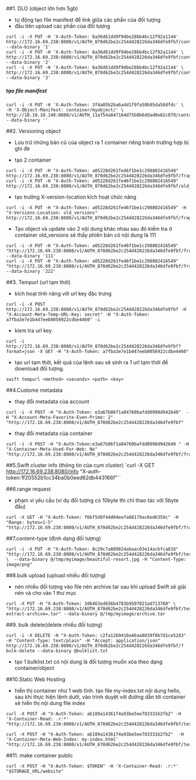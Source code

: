 ##1. DLO (object lớn hơn 5gb)
- tự động tạo file manifest để link giữa các phần của đối tượng
- đầu tiên upload các phần của đối tượng

```
curl -i -X PUT -H 'X-Auth-Token: 6a36d61dd9f94be28bb4bc12f92a1144'  http://172.16.69.238:8080/v1/AUTH_870d62be2c254d428226da346dfe9fbf/container/myobject/1 --data-binary '1'
curl -i -X PUT -H 'X-Auth-Token: 6a36d61dd9f94be28bb4bc12f92a1144' \     http://172.16.69.238:8080/v1/AUTH_870d62be2c254d428226da346dfe9fbf/container/myobject/2 --data-binary '2'
curl -i -X PUT -H 'X-Auth-Token: 6a36d61dd9f94be28bb4bc12f92a1144' \     http://172.16.69.238:8080/v1/AUTH_870d62be2c254d428226da346dfe9fbf/container/myobject/3 --data-binary '3'

```

##### tạo file manifest

```
curl -i -X PUT -H 'X-Auth-Token: 3f4a05b2ba6a4d1f9fa50b95da58dfdc' \
-H 'X-Object-Manifest: container/myobject/' \     http://10.10.10.140:8080/v1/AUTH_11af54a847164d75b8b6ddad0e82c079/container/myobject --data-binary ''
```

##2. Versioning object

- Lưu trữ những bản cũ của object ra 1 container riêng tránh trường hợp bị ghi đè

- tạo 2 container

```
curl -i -X PUT -H "X-Auth-Token: a05228d261fe46f1be1c298802416549"  http://172.16.69.238:8080/v1/AUTH_870d62be2c254d428226da346dfe9fbf/fragile_data
curl -i -X PUT -H "X-Auth-Token: a05228d261fe46f1be1c298802416549"  http://172.16.69.238:8080/v1/AUTH_870d62be2c254d428226da346dfe9fbf/old_versions
```

- tạo trường X-version-location kích hoạt chức năng

```
curl -i -X PUT -H "X-Auth-Token: a05228d261fe46f1be1c298802416549" -H "X-Versions-Location: old_versions"  http://172.16.69.238:8080/v1/AUTH_870d62be2c254d428226da346dfe9fbf/fragile_data
```

- Tạo object và update vào 2 nội dung khác nhau sau đó kiểm tra ở container old_versions sẽ thấy phiên bản có nội dung là 111

```
curl -i -X PUT -H "X-Auth-Token: a05228d261fe46f1be1c298802416549" "http://172.16.69.238:8080/v1/AUTH_870d62be2c254d428226da346dfe9fbf/fragile_data/obj1" --data-binary '111'
curl -i -X PUT -H "X-Auth-Token: a05228d261fe46f1be1c298802416549" "http://172.16.69.238:8080/v1/AUTH_870d62be2c254d428226da346dfe9fbf/fragile_data/obj1" --data-binary '222'
 ```

##3. Tempurl (url tạm thời)
- kích hoạt tính năng với url key đặc trưng

```
curl -i -X POST http://172.16.69.238:8080/v1/AUTH_870d62be2c254d428226da346dfe9fbf -H "X-Account-Meta-Temp-URL-Key: secret" -H "X-Auth-Token: a7fba3e7e1b447eeb0056922cdbe4460" -i
```

- kiem tra url key

```
curl -i http://172.16.69.238:8080/v1/AUTH_870d62be2c254d428226da346dfe9fbf?format=json -X GET -H "X-Auth-Token: a7fba3e7e1b447eeb0056922cdbe4460"
```

- tạo url tạm thời, kết quả của lệnh sau sẽ sinh ra 1 url tạm thời để download đối tượng.
```
swift tempurl <method> <seconds> <path> <key>
```



##4.Custome metadata
- thay đổi metadata của account

```
curl -i -X POST -H "X-Auth-Token: e3a67b06f1a04760bafdd0998d942640"  -H "X-Account-Meta-Favorite-Even-Prime: 2"  "http://172.16.69.238:8080/v1/AUTH_870d62be2c254d428226da346dfe9fbf"
```

- thay đổi metadata của container

```
curl -i -X POST -H "X-Auth-Token:e3a67b06f1a04760bafdd0998d942640 " -H "X-Container-Meta-Used-For-Web: No" "http://172.16.69.238:8080/v1/AUTH_870d62be2c254d428226da346dfe9fbf/fragile_data"
```

##5.Swift cluster info (thông tin của cụm cluster)
`curl -X GET http://172.16.69.238:8080/info "X-auth-token:1f20552b1cc34ba0b0eed62db443166f"``


##6.range request
- phạm vi yêu cầu (ví dụ đối tượng có 10byte thì chỉ thao tác với 5byte đầu)

```
curl -X GET -H "X-Auth-Token: f6bf5d8f44d04eefa08179ac6ed6359c" -H "Range: bytes=1-5" "http://172.16.69.238:8080/v1/AUTH_870d62be2c254d428226da346dfe9fbf/fragile_data/obj1"
```

##7.content-type (định dạng đối tượng)

```
curl -i -X PUT -H "X-Auth-Token: 8c29c7a889824abaac03e14acbfca816" "http://172.16.69.238:8080/v1/AUTH_870d62be2c254d428226da346dfe9fbf/tesst/obj2" \  --data-binary @/tmp/myimage/beautiful-resort.jpg -H "Content-Type: image/png"
```

##8.bulk upload (upload nhiều đối tượng)
- nén nhiều đối tượng vào file nén archive.tar sau khi upload Swift sẽ giải nén và cho vào 1 thư mục
```
curl -X PUT -H "X-Auth-Token: 3d6463ed656b4783b9507021ad713760" \  "http://172.16.69.238:8080/v1/AUTH_870d62be2c254d428226da346dfe9fbf/tesst/cont123?extract-archive=.tar" --data-binary @/tmp/myimage/archive.tar
```
##9. bulk delete(delete nhiều đối tượng)

```
curl -i -X DELETE -H "X-Auth-Token: c2fa1269410a46aa8039f8b7d1ce5283" -H "Content-Type: text/plain" -H "Accept: application/json"  http://172.16.69.238:8080/v1/AUTH_870d62be2c254d428226da346dfe9fbf/?bulk-delete --data-binary @bulklist.txt

```

- tạo 1 bulklist.txt có nội dung là đối tượng muốn xóa theo dạng container/object


##10.Static Web Hosting
- hiển thị container như 1 web tĩnh. tạo file my-index.txt nội dung hello, sau khi thực hiện lệnh dưới, vào trình duyệt với đường dẫn tới container sẽ hiển thị nội dung file index

```
curl -X POST -H "X-Auth-Token: ab189a14361f4a93be5ee783331b2fb2" -H 'X-Container-Read: .r:*' "http://172.16.69.238:8080/v1/AUTH_870d62be2c254d428226da346dfe9fbf/tesst"

curl -X POST -H "X-Auth-Token: ab189a14361f4a93be5ee783331b2fb2"  -H 'X-Container-Meta-Web-Index: my-index.html' "http://172.16.69.238:8080/v1/AUTH_870d62be2c254d428226da346dfe9fbf/tesst"

```

##11. make container public

```
curl -X POST -H "X-Auth-Token: $TOKEN" -H 'X-Container-Read: .r:*' "$STORAGE_URL/website"
```
